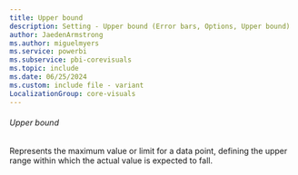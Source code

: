 ```yaml
---
title: Upper bound
description: Setting - Upper bound (Error bars, Options, Upper bound)
author: JaedenArmstrong
ms.author: miguelmyers
ms.service: powerbi
ms.subservice: pbi-corevisuals
ms.topic: include
ms.date: 06/25/2024
ms.custom: include file - variant
LocalizationGroup: core-visuals
---
```

###### Upper bound

Represents the maximum value or limit for a data point, defining the upper range within which the actual value is expected to fall.
